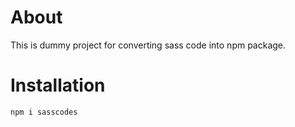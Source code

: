 # About 
This is dummy project for converting  sass code into npm package.

# Installation
`npm i sasscodes`

